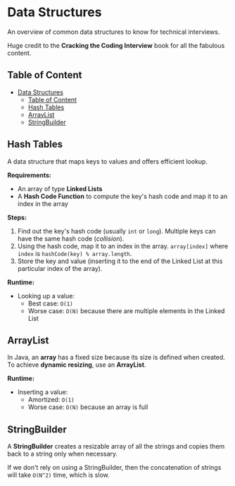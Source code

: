 # Data Structures

An overview of common data structures to know for technical interviews.

Huge credit to the **Cracking the Coding Interview** book for all the fabulous content.

## Table of Content

<!-- TOC -->

- [Data Structures](#data-structures)
  - [Table of Content](#table-of-content)
  - [Hash Tables](#hash-tables)
  - [ArrayList](#arraylist)
  - [StringBuilder](#stringbuilder)

<!-- /TOC -->

## Hash Tables

A data structure that maps keys to values and offers efficient lookup.

**Requirements:**

- An array of type **Linked Lists**
- A **Hash Code Function** to compute the key's hash code and map it to an index in the array

**Steps:**

1. Find out the key's hash code (usually `int` or `long`). Multiple keys can have the same hash code (*collision*).
2. Using the hash code, map it to an index in the array. `array[index]` where `index` is `hashCode(key) % array.length`.
3. Store the key and value (inserting it to the end of the Linked List at this particular index of the array).

**Runtime:**

- Looking up a value:
  - Best case: `O(1)`
  - Worse case: `O(N)` because there are multiple elements in the Linked List

## ArrayList

In Java, an **array** has a fixed size because its size is defined when created. To achieve **dynamic resizing**, use an **ArrayList**.

**Runtime:**

- Inserting a value:
  - Amortized: `O(1)`
  - Worse case: `O(N)` because an array is full

## StringBuilder

A **StringBuilder** creates a resizable array of all the strings and copies them back to a string only when necessary.

If we don't rely on using a StringBuilder, then the concatenation of strings will take `O(N^2)` time, which is slow.